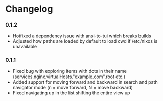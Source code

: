 # Changelog

### 0.1.2

- Hotfixed a dependency issue with ansi-to-tui which breaks builds
- Adjusted how paths are loaded by default to load cwd if /etc/nixos is unavailable

### 0.1.1

- Fixed bug with exploring items with dots in their name (services.nginx.virtualHosts."example.com".root etc.)
- Added support for moving forward and backward in search and path navigator mode (n = move forward, N = move backward)
- Fixed navigating up in the list shifting the entire view up
